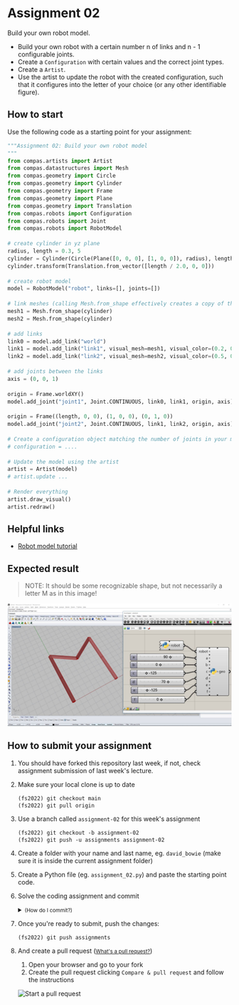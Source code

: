 # Assignment 02

Build your own robot model.

* Build your own robot with a certain number n of links and n - 1 configurable joints.
* Create a `Configuration` with certain values and the correct joint types.
* Create a `Artist`.
* Use the artist to update the robot with the created configuration, such that it configures into the letter of your choice (or any other identifiable figure).

## How to start

Use the following code as a starting point for your assignment:

```python
"""Assignment 02: Build your own robot model
"""
from compas.artists import Artist
from compas.datastructures import Mesh
from compas.geometry import Circle
from compas.geometry import Cylinder
from compas.geometry import Frame
from compas.geometry import Plane
from compas.geometry import Translation
from compas.robots import Configuration
from compas.robots import Joint
from compas.robots import RobotModel

# create cylinder in yz plane
radius, length = 0.3, 5
cylinder = Cylinder(Circle(Plane([0, 0, 0], [1, 0, 0]), radius), length)
cylinder.transform(Translation.from_vector([length / 2.0, 0, 0]))

# create robot model
model = RobotModel("robot", links=[], joints=[])

# link meshes (calling Mesh.from_shape effectively creates a copy of the shape)
mesh1 = Mesh.from_shape(cylinder)
mesh2 = Mesh.from_shape(cylinder)

# add links
link0 = model.add_link("world")
link1 = model.add_link("link1", visual_mesh=mesh1, visual_color=(0.2, 0.5, 0.6))
link2 = model.add_link("link2", visual_mesh=mesh2, visual_color=(0.5, 0.6, 0.2))

# add joints between the links
axis = (0, 0, 1)

origin = Frame.worldXY()
model.add_joint("joint1", Joint.CONTINUOUS, link0, link1, origin, axis)

origin = Frame((length, 0, 0), (1, 0, 0), (0, 1, 0))
model.add_joint("joint2", Joint.CONTINUOUS, link1, link2, origin, axis)

# Create a configuration object matching the number of joints in your model
# configuration = ....

# Update the model using the artist
artist = Artist(model)
# artist.update ...

# Render everything
artist.draw_visual()
artist.redraw()
```

## Helpful links

* [Robot model tutorial](https://compas.dev/compas/latest/tutorial/robots.html#)

## Expected result

> NOTE: It should be some recognizable shape, but not necessarily a letter M as in this image!

![The result](robot_model.jpg)

## How to submit your assignment

1. You should have forked this repository last week, if not, check assignment submission of last week's lecture.
2. Make sure your local clone is up to date

       (fs2022) git checkout main
       (fs2022) git pull origin

3. Use a branch called `assignment-02` for this week's assignment

       (fs2022) git checkout -b assignment-02
       (fs2022) git push -u assignments assignment-02

4. Create a folder with your name and last name, eg. `david_bowie` (make sure it is inside the current assignment folder)
5. Create a Python file (eg. `assignment_02.py`) and paste the starting point code.
6. Solve the coding assignment and commit
    <details><summary><small>(How do I commit?)</small></summary>
    <p>

    Usually, commits are done from a visual client or VS code,
    but you can also commit your changes from the command line:

       (fs2022) git add lecture_02/assignment_02/david_bowie/\* && git commit -m "hello world"

    
    </p>
    </details>

8. Once you're ready to submit, push the changes:

       (fs2022) git push assignments

9. And create a pull request (<small>[What's a pull request?](https://docs.github.com/en/pull-requests/collaborating-with-pull-requests/proposing-changes-to-your-work-with-pull-requests/about-pull-requests)</small>)

    1. Open your browser and go to your fork
    2. Create the pull request clicking `Compare & pull request` and follow the instructions

    ![Start a pull request](../../.github/pull-request.png)
